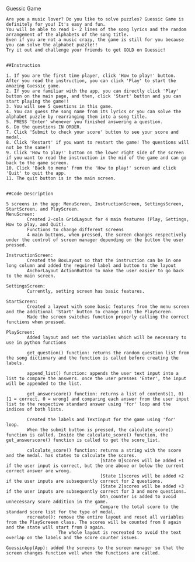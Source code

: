 Guessic Game

	Are you a music lover? Do you like to solve puzzles? Guessic Game is definitely for you! It's easy and fun.
	You will be able to read 1- 2 lines of the song lyrics and the random arrangement of the alphabets of the song title.
	Even if you are not a music crazy, the game is still for you because you can solve the alphabet puzzle!!
	Try it out and challenge your friends to get GOLD on Guessic!


	##Instruction

	1. If you are the first time player, click 'How to play!' button. After you read the instruction, you can click 'Play' to start the amazing Guessic game.
	2. If you are familiar with the app, you can directly click 'Play' button on the main page, and then, click 'Start' button and you can start playing the game!! 
	3. You will see 5 questions in this game.
	4. You can guess the song name from its lyrics or you can solve the alphabet puzzle by rearranging them into a song title.
	5. PRESS 'Enter' whenever you finished answering a question.
	6. Do the questions IN ORDER.
	7. Click 'Submit to check your score' button to see your score and medal.
	8. Click 'Restart' if you want to restart the game! The questions will not be the same!!
	9. Click 'How to play!' button on the lower right side of the screen if you want to read the instruction in the mid of the game and can go back to the game screen.
	10. Click 'Back to menu' from the 'How to play!' screen and click 'Quit' to quit the app.
	11. The quit button is in the main screen.


	##Code Description

	5 screens in the app: MenuScreen, InstructionScreen, SettingsScreen, StartScreen, and PlayScreen.
	MenuScreen: 
			Created 2-cols GridLayout for 4 main features (Play, Settings, How to play, and Quit). 
			Functions to change different screens
			4 main buttons, when pressed, the screen changes respectively under the control of screen manager depending on the button the user pressed. 
		
	InstructionScreen:
			Created the BoxLayout so that the instruction can be in one long column and added the required label and button to the layout
			AnchorLayout ActionButton to make the user easier to go back to the main screen.
			
	SettingsScreen:
			Currently, setting screen has basic features.
			
	StartScreen:
			Created a layout with some basic features from the menu screen and the additional 'Start' button to change into the PlayScreen.
			Made the screen switches function properly calling the correct functions when pressed.
			
	PlayScreen:
			Added layout and set the variables which will be necessary to use in python functions
			
			get_question() function: returns the random question list from the song dictionary and the function is called before creating the labels.
			
			append_list() function: appends the user text input into a list to compare the answers. once the user presses 'Enter', the input will be appended to the list.
			
			get_answerscore() function: returns a list of contents(1, 0) [1 = correct, 0 = wrong] and comparing each answer from the user input list to the respective standard answer using 'for' loop and the indices of both lists. 
			
			Created the labels and TextInput for the game using 'for' loop. 
			When the submit button is pressed, the calculate_score() function is called. Inside the calculate_score() function, the get_answerscore() function is called to get the score_list.
			
			calculate_score() function: returns a string with the score and the medal. has states to calculate the scores. 
										[State 0]scores will be added +1 if the user input is correct, but the one above or below the current correct answer are wrong.
										[State 1]scores will be added +2 if the user inputs are subsequently correct for 2 questions.
										[State 2]scores will be added +3 if the user inputs are subsequently correct for 3 and more questions.
										btn_counter is added to avoid unnecessary score addition in the game.
										Compare the total score to the standard score list for the type of medal.
			recreate(): remove the entire layout and reset all variables from the PlayScreeen class. The scores will be counted from 0 again and the state will start from 0 again.
						The whole layout is recreated to avoid the text overlap on the labels and the score counter issues.
	
	GuessicApp(App): added the screens to the screen manager so that the screen changes function well when the functions are called. 
				
				